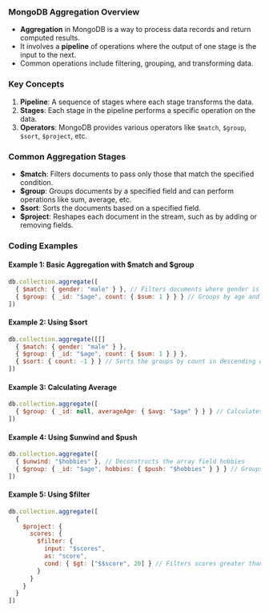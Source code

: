 

### MongoDB Aggregation Overview
- **Aggregation** in MongoDB is a way to process data records and return computed results.
- It involves a **pipeline** of operations where the output of one stage is the input to the next.
- Common operations include filtering, grouping, and transforming data.

### Key Concepts
1. **Pipeline**: A sequence of stages where each stage transforms the data.
2. **Stages**: Each stage in the pipeline performs a specific operation on the data.
3. **Operators**: MongoDB provides various operators like `$match`, `$group`, `$sort`, `$project`, etc.

### Common Aggregation Stages
- **$match**: Filters documents to pass only those that match the specified condition.
- **$group**: Groups documents by a specified field and can perform operations like sum, average, etc.
- **$sort**: Sorts the documents based on a specified field.
- **$project**: Reshapes each document in the stream, such as by adding or removing fields.

### Coding Examples

#### Example 1: Basic Aggregation with $match and $group
```javascript
db.collection.aggregate([
  { $match: { gender: "male" } }, // Filters documents where gender is male
  { $group: { _id: "$age", count: { $sum: 1 } } } // Groups by age and counts documents
])
```

#### Example 2: Using $sort
```javascript
db.collection.aggregate([[]
  { $match: { gender: "male" } },
  { $group: { _id: "$age", count: { $sum: 1 } } },
  { $sort: { count: -1 } } // Sorts the groups by count in descending order
])
```

#### Example 3: Calculating Average
```javascript
db.collection.aggregate([
  { $group: { _id: null, averageAge: { $avg: "$age" } } } // Calculates average age
])
```

#### Example 4: Using $unwind and $push
```javascript
db.collection.aggregate([
  { $unwind: "$hobbies" }, // Deconstructs the array field hobbies
  { $group: { _id: "$age", hobbies: { $push: "$hobbies" } } } // Groups by age and collects hobbies
])
```

#### Example 5: Using $filter
```javascript
db.collection.aggregate([
  {
    $project: {
      scores: {
        $filter: {
          input: "$scores",
          as: "score",
          cond: { $gt: ["$$score", 20] } // Filters scores greater than 20
        }
      }
    }
  }
])
```


